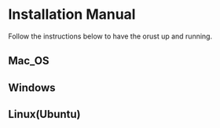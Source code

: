 # Installation Manual
Follow the instructions below to have the orust up and running.

## Mac_OS

## Windows

## Linux(Ubuntu)
